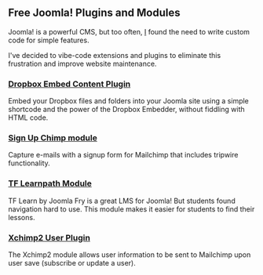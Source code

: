 ## Free Joomla! Plugins and Modules

Joomla! is a powerful CMS, but too often, [I](https://brettvachon.com) found the need to write custom code for simple features.

I've decided to vibe-code extensions and plugins to eliminate this frustration and improve website maintenance.

### [Dropbox Embed Content Plugin](Dropboxembed)

Embed your Dropbox files and folders into your Joomla site using a simple shortcode and the power of the Dropbox Embedder, without fiddling with HTML code.

### [Sign Up Chimp module](Signupchimp)

Capture e-mails with a signup form for Mailchimp that includes tripwire functionality.

### [TF Learnpath Module](TfLearnpath)

TF Learn by Joomla Fry is a great LMS for Joomla! But students found navigation hard to use. This module makes it easier for students to find their lessons.

### [Xchimp2 User Plugin](Xchimp2)

The Xchimp2 module allows user information to be sent to Mailchimp upon user save (subscribe or update a user).

